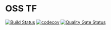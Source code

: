 # OSS TF
[![Build Status](https://travis-ci.com/giyeonYu/OSS.svg?branch=master)](https://travis-ci.com/giyeonYu/OSS)
[![codecov](https://codecov.io/gh/giyeonYu/OSS/branch/master/graph/badge.svg?token=5D19N2XADT)](https://codecov.io/gh/giyeonYu/OSS)
[![Quality Gate Status](https://sonarcloud.io/api/project_badges/measure?project=com.oss%3Amyapp&metric=alert_status)](https://sonarcloud.io/dashboard?id=com.oss%3Amyapp)
